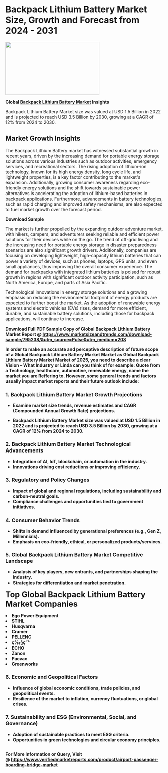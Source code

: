 <H1>Backpack Lithium Battery Market Size, Growth and Forecast from 2024 - 2031</H1><img class="aligncenter size-medium wp-image-584254" src="https://thirdeyenews.in/wp-content/uploads/2024/09/Global-Market-Research-300x168.jpeg" alt="" width="300" height="168" /><p><strong>Global&nbsp;<a href="https://www.marketsizeandtrends.com/download-sample/795238/&amp;utm_source=Pulse&amp;utm_medium=208">Backpack Lithium Battery Market</a> Insights</strong></p><p>Backpack Lithium Battery Market size was valued at USD 1.5 Billion in 2022 and is projected to reach USD 3.5 Billion by 2030, growing at a CAGR of 12% from 2024 to 2030.</p><p><h2>Market Growth Insights</h2> <p>The Backpack Lithium Battery market has witnessed substantial growth in recent years, driven by the increasing demand for portable energy storage solutions across various industries such as outdoor activities, emergency services, and recreational sectors. The rising adoption of lithium-ion technology, known for its high energy density, long cycle life, and lightweight properties, is a key factor contributing to the market's expansion. Additionally, growing consumer awareness regarding eco-friendly energy solutions and the shift towards sustainable power alternatives is accelerating the adoption of lithium-based batteries in backpack applications. Furthermore, advancements in battery technologies, such as rapid charging and improved safety mechanisms, are also expected to fuel market growth over the forecast period.</p> <p><strong>Download Sample</strong></p> <p>The market is further propelled by the expanding outdoor adventure market, with hikers, campers, and adventurers seeking reliable and efficient power solutions for their devices while on the go. The trend of off-grid living and the increasing need for portable energy storage in disaster preparedness scenarios are also significant growth drivers. Additionally, companies are focusing on developing lightweight, high-capacity lithium batteries that can power a variety of devices, such as phones, laptops, GPS units, and even small appliances, thus improving the overall consumer experience. The demand for backpacks with integrated lithium batteries is poised for robust growth in regions with significant outdoor activity participation, such as North America, Europe, and parts of Asia Pacific. <p>Technological innovations in energy storage solutions and a growing emphasis on reducing the environmental footprint of energy products are expected to further boost the market. As the adoption of renewable energy systems and electric vehicles (EVs) rises, demand for more efficient, durable, and sustainable battery solutions, including those for backpack applications, will continue to increase.</p> <p><strong></p><p><span class=""><strong>Download Full PDF Sample Copy of Global Backpack Lithium Battery Market Report</strong> @ <a href="https://www.marketsizeandtrends.com/download-sample/795238/&amp;utm_source=Pulse&amp;utm_medium=208" target="_blank">https://www.marketsizeandtrends.com/download-sample/795238/&amp;utm_source=Pulse&amp;utm_medium=208</a></span></p><p>In order to make an accurate and perceptive description of future scope of a Global&nbsp;Backpack Lithium Battery Market Market as Global&nbsp;Backpack Lithium Battery Market Market of 2025, you need to describe a clear Vision &ndash; What Industry or Linda can you think of for example: Quote from a Technology, healthcare, automotive, renewable energy, name the market you are Reffering to. However, some general trends and factors usually impact market reports and their future outlook include:</p><h3>1.&nbsp;<strong>Backpack Lithium Battery Market Growth Projections</strong></h3><ul><li>Examine market size trends, revenue estimates and CAGR (Compounded Annual Growth Rate) projections.</li><li><p>Backpack Lithium Battery Market size was valued at USD 1.5 Billion in 2022 and is projected to reach USD 3.5 Billion by 2030, growing at a CAGR of 12% from 2024 to 2030.</p></li></ul><h3>2.&nbsp;<strong>Backpack Lithium Battery Market Technological Advancements</strong></h3><ul><li>Integration of AI, IoT, blockchain, or automation in the industry.</li><li>Innovations driving cost reductions or improving efficiency.</li></ul><h3>3.&nbsp;<strong>Regulatory and Policy Changes</strong></h3><ul><li>Impact of global and regional regulations, including sustainability and carbon-neutral goals.</li><li>Compliance challenges and opportunities tied to government initiatives.</li></ul><h3>4.&nbsp;<strong>Consumer Behavior Trends</strong></h3><ul><li>Shifts in demand influenced by generational preferences (e.g., Gen Z, Millennials).</li><li>Emphasis on eco-friendly, ethical, or personalized products/services.</li></ul><h3>5.&nbsp;<strong>Global Backpack Lithium Battery Market Competitive Landscape</strong></h3><ul><li>Analysis of key players, new entrants, and partnerships shaping the industry.</li><li>Strategies for differentiation and market penetration.</li></ul><p data-pm-slice="1 1 []"><span style="color: inherit; font-family: inherit; font-size: 25px;">Top Global Backpack Lithium Battery Market Companies</span></p><div class="" data-test-id=""><p><li>Ego Power Equipment</li><li> STIHL</li><li> Husqvarna</li><li> Cramer</li><li> PELLENC</li><li> ç‰§ç”°</li><li> ECHO</li><li> Zanon</li><li> Pacvac</li><li> Greenworks</li></p></div><h3>6.&nbsp;<strong>Economic and Geopolitical Factors</strong></h3><ul><li>Influence of global economic conditions, trade policies, and geopolitical events.</li><li>Resilience of the market to inflation, currency fluctuations, or global crises.</li></ul><h3>7.&nbsp;<strong>Sustainability and ESG (Environmental, Social, and Governance)</strong></h3><ul><li>Adoption of sustainable practices to meet ESG criteria.</li><li>Opportunities in green technologies and circular economy principles.</li></ul><h2><strong style="font-size: 14px;">For More Information or Query, Visit @&nbsp;</strong><a style="background-color: #ffffff; font-size: 14px;" href="https://www.marketsizeandtrends.com/report/backpack-lithium-battery-market/" target="_blank">https://www.verifiedmarketreports.com/product/airport-passenger-boarding-bridge-market</a></h2>
